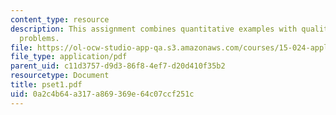 ```yaml
---
content_type: resource
description: This assignment combines quantitative examples with qualitative word
  problems.
file: https://ol-ocw-studio-app-qa.s3.amazonaws.com/courses/15-024-applied-economics-for-managers-summer-2004/0a2c4b64a317a869369e64c07ccf251c_pset1.pdf
file_type: application/pdf
parent_uid: c11d3757-d9d3-86f8-4ef7-d20d410f35b2
resourcetype: Document
title: pset1.pdf
uid: 0a2c4b64-a317-a869-369e-64c07ccf251c
---
```

